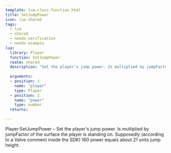 ```yaml
---
template: lua-class-function.html
title: SetJumpPower
icon: lua-shared
tags:
  - lua
  - shared
  - needs-verification
  - needs-example
lua:
  library: Player
  function: SetJumpPower
  realm: shared
  description: "Set the player's jump power. Is multiplied by jumpFactor of the surface the player is standing on. Supposedly (according to a Valve comment inside the SDK) 160 power equals about 21 units jump height."
  
  arguments:
  - position: 1
    name: "player"
    type: Player
  - position: 2
    name: "power"
    type: number
  returns:
    
---
```


<div class="lua__search__keywords">
Player:SetJumpPower &#x2013; Set the player's jump power. Is multiplied by jumpFactor of the surface the player is standing on. Supposedly (according to a Valve comment inside the SDK) 160 power equals about 21 units jump height.
</div>
